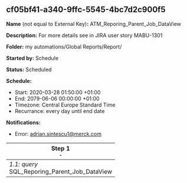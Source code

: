 ## cf05bf41-a340-9ffc-5545-4bc7d2c900f5

**Name** (not equal to External Key)**:** ATM_Reporing_Parent_Job_DataView

**Description:** For more details see in JIRA user story MABU-1301

**Folder:** my automations/Global Reports/Report/

**Started by:** Schedule

**Status:** Scheduled

**Schedule:**

* Start: 2020-03-28 01:50:00 +01:00
* End: 2079-06-06 00:00:00 +01:00
* Timezone: Central Europe Standard Time
* Recurrance: every day until end date

**Notifications:**

* Error: adrian.sintescu1@merck.com

| Step 1<br>_<small>-</small>_ |
| --- |
| _1.1: query_<br>SQL_Reporing_Parent_Job_DataView |
